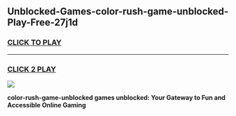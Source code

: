 
## Unblocked-Games-color-rush-game-unblocked-Play-Free-27j1d
<h3>
<a href="https://premium76.site?title=color-rush-game-unblocked&ref=10A">CLICK TO PLAY</a></h3>
<hr>

<h3>
<a href="https://premium76.site?title=color-rush-game-unblocked&ref=10A">CLICK 2 PLAY</a>
  
</h3>

<a href="https://premium76.site?title=color-rush-game-unblocked&ref=10A"><img src="https://clearcache.store/games.png"></a>


**color-rush-game-unblocked games unblocked: Your Gateway to Fun and Accessible Online Gaming**
